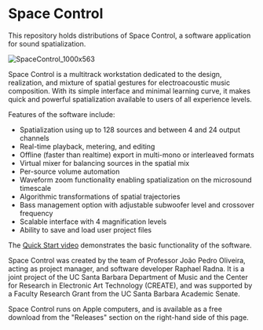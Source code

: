 # Space Control

This repository holds distributions of Space Control, a software application for sound spatialization.

![SpaceControl_1000x563](https://www.create.ucsb.edu/uploads/SpaceControl_1000x563.png)

Space Control is a multitrack workstation dedicated to the design, realization, and mixture of spatial gestures for electroacoustic music composition. With its simple interface and minimal learning curve, it makes quick and powerful spatialization available to users of all experience levels.

Features of the software include:
- Spatialization using up to 128 sources and between 4 and 24 output channels
- Real-time playback, metering, and editing
- Offline (faster than realtime) export in multi-mono or interleaved formats
- Virtual mixer for balancing sources in the spatial mix
- Per-source volume automation
- Waveform zoom functionality enabling spatialization on the microsound timescale
- Algorithmic transformations of spatial trajectories
- Bass management option with adjustable subwoofer level and crossover frequency
- Scalable interface with 4 magnification levels
- Ability to save and load user project files

The [Quick Start video](https://youtu.be/hYJ57K_lLjA) demonstrates the basic functionality of the software.

Space Control was created by the team of Professor João Pedro Oliveira, acting as project manager, and software developer Raphael Radna. It is a joint project of the UC Santa Barbara Department of Music and the Center for Research in Electronic Art Technology (CREATE), and was supported by a Faculty Research Grant from the UC Santa Barbara Academic Senate.

Space Control runs on Apple computers, and is available as a free download from the "Releases" section on the right-hand side of this page.
